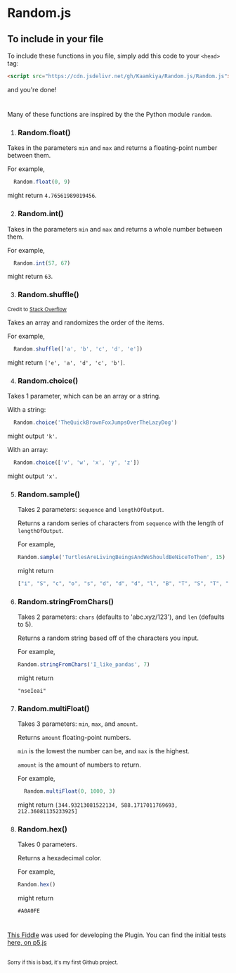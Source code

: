 # Random.js

## To include in your file
To include these functions in you file, simply add this code to your `<head>` tag:
```html
<script src="https://cdn.jsdelivr.net/gh/Kaamkiya/Random.js/Random.js"></script>
```
and you're done!
#

Many of these functions are inspired by the the Python module `random`.

1. ### Random.float()
  Takes in the parameters `min` and `max` and returns a floating-point number between them. 
  
  For example, 
  ```javascript
    Random.float(0, 9)
  ``` 
  might return `4.76561989019456`.

2. ### Random.int()
  Takes in the parameters `min` and `max` and returns a whole number between them. 
  
  For example, 
  ```javascript
    Random.int(57, 67)
  ``` 
  might return `63`.
   
3. ### Random.shuffle()
  <sub>Credit to [Stack Overflow](https://stackoverflow.com/a/12646864)</sub>
  
  Takes an array and randomizes the order of the items. 
  
  For example, 
  ```javascript 
    Random.shuffle(['a', 'b', 'c', 'd', 'e'])
  ```
  might return `['e', 'a', 'd', 'c', 'b']`. 
  
4. ### Random.choice()
  Takes 1 parameter, which can be an array or a string. 

  With a string:
  ```javascript
    Random.choice('TheQuickBrownFoxJumpsOverTheLazyDog')
  ```
  might output `'k'`. 

  With an array: 
  ```javascript
    Random.choice(['v', 'w', 'x', 'y', 'z'])
  ``` 
  might output `'x'`.
  
5. ### Random.sample()
   Takes 2 parameters: `sequence` and `lengthOfOutput`.

   Returns a random series of characters from `sequence` with the length of `lengthOfOutput`.

   For example,
   ```javascript
   Random.sample('TurtlesAreLivingBeingsAndWeShouldBeNiceToThem', 15)
   ```
   might return
   ```javascript
   ["i", "S", "c", "o", "s", "d", "d", "d", "l", "B", "T", "S", "T", "n", "l"]
   ```

6. ### Random.stringFromChars()
   Takes 2 parameters: `chars` (defaults to 'abc.xyz/123'), and `len` (defaults to 5).

   Returns a random string based off of the characters you input.

   For example,
   ```javascript
   Random.stringFromChars('I_like_pandas', 7)
   ```
   might return

   `"nseIeai"`

7. ### Random.multiFloat()
   Takes 3 parameters: `min`, `max`, and `amount`.

   Returns `amount` floating-point numbers. 

   `min` is the lowest the number can be, and `max` is the highest.

   `amount` is the amount of numbers to return.

   For example,
   ```javascript
     Random.multiFloat(0, 1000, 3)
   ```
   might return `[344.93213081522134, 588.1717011769693, 212.36081135233925]`

8. ### Random.hex()
   Takes 0 parameters.

   Returns a hexadecimal color.

   For example,
   ```javascript
   Random.hex()
   ```
   might return

   `#A0A0FE`

#

[This Fiddle](https://jsfiddle.net/Kaamkiya/hcmu2pq6/87/) was used for developing the Plugin. 
You can find the initial tests [here, on p5.js](https://editor.p5js.org/Kaamkiya/sketches/qrsop9vjS)

##
<sub>
Sorry if this is bad, it's my first Github project.
</sub>
